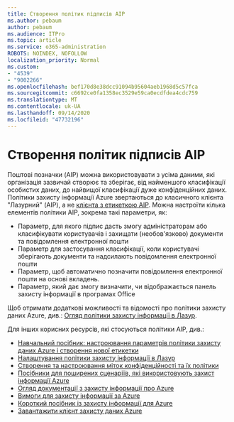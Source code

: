 ```yaml
---
title: Створення політик підписів AIP
ms.author: pebaum
author: pebaum
ms.audience: ITPro
ms.topic: article
ms.service: o365-administration
ROBOTS: NOINDEX, NOFOLLOW
localization_priority: Normal
ms.custom:
- "4539"
- "9002266"
ms.openlocfilehash: bef170d8e38dcc91094b95604aeb1968d5c57fca
ms.sourcegitcommit: c6692ce0fa1358ec3529e59ca0ecdfdea4cdc759
ms.translationtype: MT
ms.contentlocale: uk-UA
ms.lasthandoff: 09/14/2020
ms.locfileid: "47732196"
---
```

# <a name="creating-aip-label-policies"></a>Створення політик підписів AIP

Поштові позначки (AIP) можна використовувати з усіма даними, які організація зазвичай створює та зберігає, від найменшого класифікації особистих даних, до найвищої класифікації дуже конфіденційних даних. Політики захисту інформації Azure звертаються до класичного клієнта "Лазурний" (AIP), а не  [клієнта з етикеткою AIP](https://docs.microsoft.com/azure/information-protection/rms-client/unifiedlabelingclient-version-release-history). Можна настроїти кілька елементів політики AIP, зокрема такі параметри, як:

- Параметр, для якого підпис дасть змогу адміністраторам або класифікувати користувачів і захищати (необов'язково) документи та повідомлення електронної пошти
- Параметр для застосування класифікації, коли користувачі зберігають документи та надсилають повідомлення електронної пошти
- Параметр, щоб автоматично позначити повідомлення електронної пошти на основі вкладень.
- Параметр, який дає змогу визначити, чи відображається панель захисту інформації в програмах Office

Щоб отримати додаткові можливості та відомості про політики захисту даних Azure, див.: [Огляд політики захисту інформації в Лазур](https://docs.microsoft.com/azure/information-protection/overview-policy).  

Для інших корисних ресурсів, які стосуються політики AIP, див.:

- [Навчальний посібник: настроювання параметрів політики захисту даних Azure і створення нової етикетки](https://docs.microsoft.com/azure/information-protection/infoprotect-quick-start-tutorial)  
- [Налаштування політики захисту інформації в Лазур](https://docs.microsoft.com/azure/information-protection/configure-policy)  
- [Створення та настроювання міток конфіденційності та їх політики](https://docs.microsoft.com/microsoft-365/compliance/create-sensitivity-labels)  
- [Посібники для поширених сценаріїв, які використовують захист інформації Azure](https://docs.microsoft.com/azure/information-protection/how-to-guides)  
- [Огляд документації з захисту інформації про Azure](https://docs.microsoft.com/azure/information-protection/what-is-information-protection)  
- [Вимоги для захисту інформації за Azure](https://docs.microsoft.com/azure/information-protection/get-started/requirements)  
- [Короткий посібник із захисту інформації для Azure](https://docs.microsoft.com/azure/information-protection/get-started/infoprotect-quick-start-tutorial)  
- [Завантажити клієнт захисту даних Azure](https://www.microsoft.com/download/details.aspx?id=53018)
